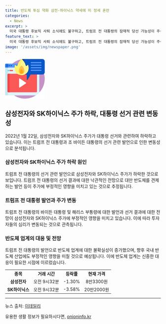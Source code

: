 ```yaml
---
title: 반도체 투심 약화 삼전·하이닉스 약세에 미 정세 혼란
categories:
  - News
excerpt: >
  미국 대통령 후보직 사퇴 소식에도 불구하고, 트럼프 전 대통령의 잠재적 당선 가능성이 주식시장을 혼란시키며 삼성전자와 SK하이닉스 주가 하락. 트럼프 전 대통령의 대만 반도체에 대한 발언과 인공지능(AI) 반도체 관련주에 대한 우려가 높아지고 있음. 투자자들은 트럼프 전 대통령의 당선으로 국내 반도체 산업에도 부정적 영향을 우려하는 분위기.
feature_text: >
  미국 대통령 후보직 사퇴 소식에도 불구하고, 트럼프 전 대통령의 잠재적 당선 가능성이 주식시장을 혼란시키며 삼성전자와 SK하이닉스 주가 하락. 트럼프 전 대통령의 대만 반도체에 대한 발언과 인공지능(AI) 반도체 관련주에 대한 우려가 높아지고 있음. 투자자들은 트럼프 전 대통령의 당선으로 국내 반도체 산업에도 부정적 영향을 우려하는 분위기.
image: '/assets/img/newspaper.png'
---
```


<p><img src="/assets/img/news.png" alt="rentncar 속보" /></p>

<h2 data-ke-size="size26">삼성전자와 SK하이닉스 주가 하락, 대통령 선거 관련 변동성</h2>

<p data-ke-size="size16">2022년 1월 22일, 삼성전자와 SK하이닉스 주가가 대통령 선거와 관련하여 하락하고 있습니다. 이는 트럼프 전 대통령과 조 바이든 대통령의 선거 관련 발언으로 인한 변동성으로 분석됩니다.</p>

<h3>삼성전자와 SK하이닉스 주가 하락 원인</h3>

<p data-ke-size="size16">트럼프 전 대통령의 선거 관련 발언으로 삼성전자와 SK하이닉스 주가가 하락한 것으로 보입니다. 트럼프 전 대통령의 선거 결과에 대한 낙관적인 전망으로 대만 반도체를 견제하는 발언 등이 주가에 부정적인 영향을 미치고 있는 것으로 추정됩니다.</p>

<h3>트럼프 전 대통령 발언과 주가 변동</h3>

<p data-ke-size="size16">트럼프 전 대통령의 바이든 대통령 및 해리스 부통령에 대한 발언과 선거 결과에 대한 전망이 삼성전자와 SK하이닉스 주가에 부정적인 영향을 미치고 있습니다. 이에 따라 투자자들의 심리가 변동되는 것으로 관측됩니다.</p>

<h3>반도체 업계의 대응 및 전망</h3>

<p data-ke-size="size16">트럼프 전 대통령의 발언으로 반도체 업계에 대한 불확실성이 증가했으며, 향후 국내 반도체 산업에도 부정적인 영향을 미칠 것으로 예상됩니다. 이에 반도체 업계는 신중한 대응이 필요한 시점에 이르렀습니다.</p>

<table>
    <tbody>
        <tr>
            <td style="text-align: center; height: 17px;"><b>종목</b></td>
            <td style="text-align: center; height: 17px;"><b>거래 시간</b></td>
            <td style="text-align: center; height: 17px;"><b>등락률</b></td>
            <td style="text-align: center; height: 17px;"><b>현재 가격</b></td>
        </tr>
        <tr>
            <td style="text-align: center; height: 17px;"><b>삼성전자</b></td>
            <td style="text-align: center; height: 17px;">오전 9시32분</td>
            <td style="text-align: center; height: 17px;">-1.30%</td>
            <td style="text-align: center; height: 17px;">8만3300원</td>
        </tr>
        <tr>
            <td style="text-align: center; height: 17px;"><b>SK하이닉스</b></td>
            <td style="text-align: center; height: 17px;">오전 9시32분</td>
            <td style="text-align: center; height: 17px;">-3.58%</td>
            <td style="text-align: center; height: 17px;">20만2000원</td>
        </tr>
    </tbody>
</table>

<hr>

<p data-ke-size="size16">뉴스 출처: <a href="https://news.naver.com/main/read.nhn?mode=LSD&mid=sec&sid1=101&oid=018&aid=0005089772" target="_blank">이데일리</a></p>
유용한 생활 정보가 필요하시다면, <a href="https://onioninfo.kr" rel="dofollow">onioninfo.kr</a>



